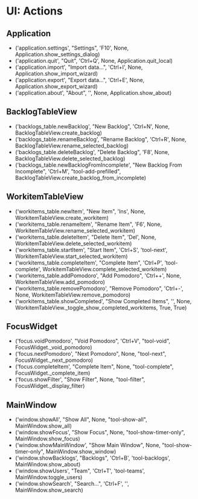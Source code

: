 # UI: Actions

## Application
- ('application.settings', "Settings", 'F10', None, Application.show_settings_dialog)
- ('application.quit', "Quit", 'Ctrl+Q', None, Application.quit_local)
- ('application.import', "Import data...", 'Ctrl+I', None, Application.show_import_wizard)
- ('application.export', "Export data...", 'Ctrl+E', None, Application.show_export_wizard)
- ('application.about', "About", '', None, Application.show_about)

## BacklogTableView
- ('backlogs_table.newBacklog', "New Backlog", 'Ctrl+N', None, BacklogTableView.create_backlog)
- ('backlogs_table.renameBacklog', "Rename Backlog", 'Ctrl+R', None, BacklogTableView.rename_selected_backlog)
- ('backlogs_table.deleteBacklog', "Delete Backlog", 'F8', None, BacklogTableView.delete_selected_backlog)
- ('backlogs_table.newBacklogFromIncomplete', "New Backlog From Incomplete", 'Ctrl+M', "tool-add-prefilled", BacklogTableView.create_backlog_from_incomplete)

## WorkitemTableView
- ('workitems_table.newItem', "New Item", 'Ins', None, WorkitemTableView.create_workitem)
- ('workitems_table.renameItem', "Rename Item", 'F6', None, WorkitemTableView.rename_selected_workitem)
- ('workitems_table.deleteItem', "Delete Item", 'Del', None, WorkitemTableView.delete_selected_workitem)
- ('workitems_table.startItem', "Start Item", 'Ctrl+S', 'tool-next', WorkitemTableView.start_selected_workitem)
- ('workitems_table.completeItem', "Complete Item", 'Ctrl+P', 'tool-complete', WorkitemTableView.complete_selected_workitem)
- ('workitems_table.addPomodoro', "Add Pomodoro", 'Ctrl++', None, WorkitemTableView.add_pomodoro)
- ('workitems_table.removePomodoro', "Remove Pomodoro", 'Ctrl+-', None, WorkitemTableView.remove_pomodoro)
- ('workitems_table.showCompleted', "Show Completed Items", '', None, WorkitemTableView._toggle_show_completed_workitems, True, True)

## FocusWidget
- ('focus.voidPomodoro', "Void Pomodoro", 'Ctrl+V', "tool-void", FocusWidget._void_pomodoro)
- ('focus.nextPomodoro', "Next Pomodoro", None, "tool-next", FocusWidget._next_pomodoro)
- ('focus.completeItem', "Complete Item", None, "tool-complete", FocusWidget._complete_item)
- ('focus.showFilter', "Show Filter", None, "tool-filter", FocusWidget._display_filter)

## MainWindow
- ('window.showAll', "Show All", None, "tool-show-all", MainWindow.show_all)
- ('window.showFocus', "Show Focus", None, "tool-show-timer-only", MainWindow.show_focus)
- ('window.showMainWindow', "Show Main Window", None, "tool-show-timer-only", MainWindow.show_window)
- ('window.showBacklogs', "Backlogs", 'Ctrl+B', 'tool-backlogs', MainWindow.show_about)
- ('window.showUsers', "Team", 'Ctrl+T', 'tool-teams', MainWindow.toggle_users)
- ('window.showSearch', "Search...", 'Ctrl+F', '', MainWindow.show_search)
